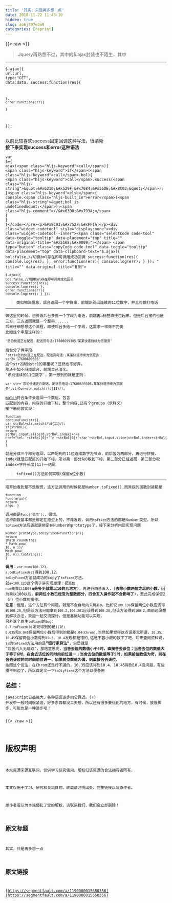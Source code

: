 ```yaml
---
title: '其实，只是再多想一点' 
date: 2018-11-22 11:48:10
hidden: true
slug: ao6j707e2m9
categories: [reprint]
---
```


{{< raw >}}
<blockquote>Jquery&#x518D;&#x719F;&#x6089;&#x4E0D;&#x8FC7;&#xFF0C;&#x5176;&#x4E2D;&#x7684;$.ajax&#x5C01;&#x88C5;&#x4E5F;&#x4E0D;&#x964C;&#x751F;&#xFF0C;&#x5176;&#x4E2D;</blockquote><hr><div class="widget-codetool" style="display:none"><div class="widget-codetool--inner"><span class="selectCode code-tool" data-toggle="tooltip" data-placement="top" title="" data-original-title="&#x5168;&#x9009;"></span> <span type="button" class="copyCode code-tool" data-toggle="tooltip" data-placement="top" data-clipboard-text="$.ajax({
    url:url,
    type:&quot;GET&quot;,
    data:data,
    success:function(res){
        
    },
    error:function(err){
        
    }
});" title="" data-original-title="&#x590D;&#x5236;"></span> <span type="button" class="saveToNote code-tool" data-toggle="tooltip" data-placement="top" title="" data-original-title="&#x653E;&#x8FDB;&#x7B14;&#x8BB0;"></span></div></div><pre class="hljs accesslog"><code>$.ajax({
    url:url,
    type:<span class="hljs-string">&quot;<span class="hljs-keyword">GET</span>&quot;</span>,
    data:data,
    success:function(res){
        
    },
    error:function(err){
        
    }
});</code></pre><p>&#x4EE5;&#x524D;&#x6BD4;&#x8F83;&#x559C;&#x6B22;success&#x56FA;&#x5B9A;&#x56DE;&#x8C03;&#x8FD9;&#x79CD;&#x5199;&#x6CD5;&#xFF0C;&#x5F88;&#x6E05;&#x6670;<br><strong>&#x63A5;&#x4E0B;&#x6765;&#x5B9E;&#x73B0;success&#x548C;error&#x8FD9;&#x79CD;&#x8BED;&#x6CD5;</strong></p><div class="widget-codetool" style="display:none"><div class="widget-codetool--inner"><span class="selectCode code-tool" data-toggle="tooltip" data-placement="top" title="" data-original-title="&#x5168;&#x9009;"></span> <span type="button" class="copyCode code-tool" data-toggle="tooltip" data-placement="top" data-clipboard-text="var $={
    ajax(call){
        if(call.bol){
          call.success(&quot;&#x6210;&#x529F;&#x7684;&#x56DE;&#x8C03;&quot;);  
        }else{
            console.error(&quot;bol is undefined&quot;);//&#x63D0;&#x793A;
        }
    }
}" title="" data-original-title="&#x590D;&#x5236;"></span> <span type="button" class="saveToNote code-tool" data-toggle="tooltip" data-placement="top" title="" data-original-title="&#x653E;&#x8FDB;&#x7B14;&#x8BB0;"></span></div></div><pre class="hljs gauss"><code>var $={
    ajax(<span class="hljs-keyword">call</span>){
        <span class="hljs-keyword">if</span>(<span class="hljs-keyword">call</span>.bol){
          <span class="hljs-keyword">call</span>.success(<span class="hljs-string">&quot;&#x6210;&#x529F;&#x7684;&#x56DE;&#x8C03;&quot;</span>);  
        }<span class="hljs-keyword">else</span>{
            console.<span class="hljs-built_in">error</span>(<span class="hljs-string">&quot;bol is undefined&quot;</span>);<span class="hljs-comment">//&#x63D0;&#x793A;</span>
        }
    }
}</code></pre><p>&#x8C03;&#x7528;&#xFF1A;</p><div class="widget-codetool" style="display:none"><div class="widget-codetool--inner"><span class="selectCode code-tool" data-toggle="tooltip" data-placement="top" title="" data-original-title="&#x5168;&#x9009;"></span> <span type="button" class="copyCode code-tool" data-toggle="tooltip" data-placement="top" data-clipboard-text="$.ajax({
    bol:false,//&#x5207;&#x6362;bol&#x5B58;&#x5728;&#x5373;&#x53EF;&#x8C03;&#x7528;&#x6210;&#x529F;&#x56DE;&#x8C03;
    success:function(res){
        console.log(res);
    },
    error:function(err){
        console.log(err);
    }
});
" title="" data-original-title="&#x590D;&#x5236;"></span> <span type="button" class="saveToNote code-tool" data-toggle="tooltip" data-placement="top" title="" data-original-title="&#x653E;&#x8FDB;&#x7B14;&#x8BB0;"></span></div></div><pre class="hljs javascript"><code>$.ajax({
    <span class="hljs-attr">bol</span>:<span class="hljs-literal">false</span>,<span class="hljs-comment">//&#x5207;&#x6362;bol&#x5B58;&#x5728;&#x5373;&#x53EF;&#x8C03;&#x7528;&#x6210;&#x529F;&#x56DE;&#x8C03;</span>
    success:<span class="hljs-function"><span class="hljs-keyword">function</span>(<span class="hljs-params">res</span>)</span>{
        <span class="hljs-built_in">console</span>.log(res);
    },
    <span class="hljs-attr">error</span>:<span class="hljs-function"><span class="hljs-keyword">function</span>(<span class="hljs-params">err</span>)</span>{
        <span class="hljs-built_in">console</span>.log(err);
    }
});
</code></pre><blockquote><strong>&#x7C7B;&#x4F3C;&#x7269;&#x6D41;&#x4FE1;&#x606F;&#xFF0C;&#x540E;&#x53F0;&#x8FD4;&#x56DE;&#x4E00;&#x4E2A;&#x5B57;&#x7B26;&#x4E32;&#xFF0C;&#x524D;&#x7AEF;&#x8BC6;&#x522B;&#x51FA;&#x8FDE;&#x7EED;&#x7684;11&#x4F4D;&#x6570;&#x5B57;&#xFF0C;&#x5E76;&#x4E14;&#x53EF;&#x62E8;&#x6253;&#x7535;&#x8BDD;</strong></blockquote><hr><p>&#x505A;&#x8FD9;&#x91CC;&#x7684;&#x65F6;&#x5019;&#xFF0C;&#x60F3;&#x8981;&#x8DDF;&#x540E;&#x53F0;&#x591A;&#x8981;&#x4E00;&#x4E2A;&#x5B57;&#x6BB5;&#x4E3A;&#x7535;&#x8BDD;&#xFF0C;&#x524D;&#x7AEF;&#x518D;a&#x6807;&#x7B7E;&#x76F4;&#x63A5;&#x5305;&#x8D77;&#x6765;&#x3002;&#x4F46;&#x662F;&#x540E;&#x53F0;&#x63A5;&#x7684;&#x4E5F;&#x662F;&#x4E09;&#x65B9;&#xFF0C;&#x4E09;&#x65B9;&#x8FD4;&#x56DE;&#x5C31;&#x662F;&#x4E00;&#x4E2A;&#x6574;&#x4E32;......<br>&#x540E;&#x6765;&#x4ED4;&#x7EC6;&#x60F3;&#x60F3;&#x8FD9;&#x4E2A;&#x6D41;&#x7A0B;&#xFF0C;&#x5373;&#x4F7F;&#x540E;&#x53F0;&#x591A;&#x7ED9;&#x4E00;&#x4E2A;&#x5B57;&#x6BB5;&#xFF0C;&#x8FD9;&#x9700;&#x6C42;&#x4E00;&#x6837;&#x505A;&#x4E0D;&#x5B8C;&#x7F8E;<br>&#x6BD4;&#x5982;&#x8FD9;&#x4E2A;&#x4E32;&#x662F;&#x8FD9;&#x6837;&#x7684;&#xFF1A;</p><div class="widget-codetool" style="display:none"><div class="widget-codetool--inner"><span class="selectCode code-tool" data-toggle="tooltip" data-placement="top" title="" data-original-title="&#x5168;&#x9009;"></span> <span type="button" class="copyCode code-tool" data-toggle="tooltip" data-placement="top" data-clipboard-text="&apos;&#x60A8;&#x7684;&#x5FEB;&#x9012;&#x6B63;&#x5728;&#x914D;&#x9001;&#xFF0C;&#x914D;&#x9001;&#x5458;&#x7535;&#x8BDD;:17600699305,&#x67D0;&#x67D0;&#x5FEB;&#x9012;&#x6301;&#x7EED;&#x4E3A;&#x60A8;&#x670D;&#x52A1;&apos;" title="" data-original-title="&#x590D;&#x5236;"></span> <span type="button" class="saveToNote code-tool" data-toggle="tooltip" data-placement="top" title="" data-original-title="&#x653E;&#x8FDB;&#x7B14;&#x8BB0;"></span></div></div><pre class="hljs actionscript"><code style="word-break:break-word;white-space:initial"><span class="hljs-string">&apos;&#x60A8;&#x7684;&#x5FEB;&#x9012;&#x6B63;&#x5728;&#x914D;&#x9001;&#xFF0C;&#x914D;&#x9001;&#x5458;&#x7535;&#x8BDD;:17600699305,&#x67D0;&#x67D0;&#x5FEB;&#x9012;&#x6301;&#x7EED;&#x4E3A;&#x60A8;&#x670D;&#x52A1;&apos;</span></code></pre><p>&#x540E;&#x53F0;&#x5206;&#x4E86;&#x4FE9;&#x5B57;&#x6BB5;<br>&apos;<code>str1=&#x60A8;&#x7684;&#x5FEB;&#x9012;&#x6B63;&#x5728;&#x914D;&#x9001;&#xFF0C;&#x914D;&#x9001;&#x5458;&#x7535;&#x8BDD;:,&#x67D0;&#x67D0;&#x5FEB;&#x9012;&#x6301;&#x7EED;&#x4E3A;&#x60A8;&#x670D;&#x52A1;&apos; str2=&apos;17600699305&apos;</code><br>&#x8FD9;&#x4E2A;str2&#x63D2;&#x5230;str1&#x7684;&#x54EA;&#x91CC;&#x5462;&#xFF1F;&#x663E;&#x7136;&#x4E5F;&#x4E0D;&#x597D;&#x5F04;&#x3002;<br>&#x90A3;&#x8FD8;&#x4E0D;&#x5982;&#x4E0D;&#x9EBB;&#x70E6;&#x540E;&#x53F0;&#xFF0C;&#x524D;&#x7AEF;&#x81EA;&#x5DF1;&#x6D88;&#x5316;&#x3002;<br>&apos;&#x8BC6;&#x522B;&#x8FDE;&#x7EED;&#x7684;11&#x4F4D;&#x6570;&#x5B57;&apos;&#xFF0C;&#x7B2C;&#x4E00;&#x60F3;&#x5230;&#x7684;&#x5C31;&#x662F;&#x6B63;&#x5219;&#xFF1A;</p><div class="widget-codetool" style="display:none"><div class="widget-codetool--inner"><span class="selectCode code-tool" data-toggle="tooltip" data-placement="top" title="" data-original-title="&#x5168;&#x9009;"></span> <span type="button" class="copyCode code-tool" data-toggle="tooltip" data-placement="top" data-clipboard-text="var str=&apos;&#x60A8;&#x7684;&#x5FEB;&#x9012;&#x6B63;&#x5728;&#x914D;&#x9001;&#xFF0C;&#x914D;&#x9001;&#x5458;&#x7535;&#x8BDD;:17600699305,&#x67D0;&#x67D0;&#x5FEB;&#x9012;&#x6301;&#x7EED;&#x4E3A;&#x60A8;&#x670D;&#x52A1;&apos;,strCon=str.match(/\d{11}/);" title="" data-original-title="&#x590D;&#x5236;"></span> <span type="button" class="saveToNote code-tool" data-toggle="tooltip" data-placement="top" title="" data-original-title="&#x653E;&#x8FDB;&#x7B14;&#x8BB0;"></span></div></div><pre class="hljs processing"><code style="word-break:break-word;white-space:initial">var <span class="hljs-built_in">str</span>=<span class="hljs-string">&apos;&#x60A8;&#x7684;&#x5FEB;&#x9012;&#x6B63;&#x5728;&#x914D;&#x9001;&#xFF0C;&#x914D;&#x9001;&#x5458;&#x7535;&#x8BDD;:17600699305,&#x67D0;&#x67D0;&#x5FEB;&#x9012;&#x6301;&#x7EED;&#x4E3A;&#x60A8;&#x670D;&#x52A1;&apos;</span>,strCon=<span class="hljs-built_in">str</span>.<span class="hljs-built_in">match</span>(/\d{<span class="hljs-number">11</span>}/);</code></pre><p><a href="http://www.w3school.com.cn/jsref/jsref_match.asp" rel="nofollow noreferrer" target="_blank">match</a>&#x7B26;&#x5408;&#x6761;&#x4EF6;&#x4F1A;&#x8FD4;&#x56DE;&#x4E00;&#x4E2A;&#x6570;&#x7EC4;&#xFF0C;&#x5305;&#x542B; &#x5339;&#x914D;&#x5230;&#x7684;&#x5185;&#x5BB9;&#xFF0C;&#x5185;&#x5BB9;&#x7684;&#x5F00;&#x59CB;&#x4E0B;&#x6807;&#xFF0C;&#x6574;&#x4E2A;&#x5185;&#x5BB9;,&#x8FD8;&#x6709;&#x4E2A;groups&#xFF08;&#x6C42;&#x91CA;&#x4E49;&#xFF09;<br>&#x63A5;&#x4E0B;&#x6765;&#x5C01;&#x88C5;&#x5B9E;&#x73B0;&#xFF1A;</p><div class="widget-codetool" style="display:none"><div class="widget-codetool--inner"><span class="selectCode code-tool" data-toggle="tooltip" data-placement="top" title="" data-original-title="&#x5168;&#x9009;"></span> <span type="button" class="copyCode code-tool" data-toggle="tooltip" data-placement="top" data-clipboard-text="function continuFunc(str){
    var strBol=str.match(/\d{11}/);
    if(strBol){
       return strBol.input.slice(0,strBol.index)+&apos;&lt;a href=&quot;tel:&apos;+strBol[0]+&apos;&quot;&gt;&apos;+strBol[0]+&apos;&lt;/a&gt;&apos;+strBol.input.slice(strBol.index+strBol[0].length,str.length);
    }
}" title="" data-original-title="&#x590D;&#x5236;"></span> <span type="button" class="saveToNote code-tool" data-toggle="tooltip" data-placement="top" title="" data-original-title="&#x653E;&#x8FDB;&#x7B14;&#x8BB0;"></span></div></div><pre class="hljs scilab"><code><span class="hljs-function"><span class="hljs-keyword">function</span> <span class="hljs-title">continuFunc</span><span class="hljs-params">(str)</span>{</span>
    var strBol=str.match(/\d{<span class="hljs-number">11</span>}/);
    <span class="hljs-keyword">if</span>(strBol){
       <span class="hljs-keyword">return</span> strBol.input.slice(<span class="hljs-number">0</span>,strBol.index)+<span class="hljs-string">&apos;&lt;a href=&quot;</span>tel:<span class="hljs-string">&apos;+strBol[0]+&apos;</span><span class="hljs-string">&quot;&gt;&apos;</span>+strBol[<span class="hljs-number">0</span>]+<span class="hljs-string">&apos;&lt;/a&gt;&apos;</span>+strBol.input.slice(strBol.index+strBol[<span class="hljs-number">0</span>].<span class="hljs-built_in">length</span>,str.<span class="hljs-built_in">length</span>);
    }
}</code></pre><p>&#x5C31;&#x662F;&#x5206;&#x6210;&#x4E09;&#x4E2A;&#x90E8;&#x5206;&#x8FD4;&#x56DE;&#xFF0C;&#x4EE5;&#x5339;&#x914D;&#x5230;&#x7684;11&#x4F4D;&#x8FDE;&#x7EED;&#x6570;&#x5B57;&#x4E3A;&#x8282;&#x70B9;&#xFF0C;&#x524D;&#x540E;&#x5404;&#x4E3A;&#x4E24;&#x90E8;&#x5206;&#xFF0C;&#x518D;&#x8FDB;&#x884C;&#x62FC;&#x63A5;&#x3002;<br>index&#x5C31;&#x662F;&#x5339;&#x914D;&#x533A;&#x7684;&#x5F00;&#x59CB;&#x4E0B;&#x6807;&#xFF0C;&#x6240;&#x4EE5;&#x7B2C;&#x4E00;&#x90E8;&#x5206;&#x4ECE;0&#x53D6;&#x5230;&#x4E0B;&#x6807;&#xFF0C;&#x7B2C;&#x4E8C;&#x90E8;&#x5206;&#x5DF2;&#x7ECF;&#x8FD4;&#x56DE;&#xFF0C;&#x7B2C;&#x4E09;&#x90E8;&#x5206;&#x53D6;index+&#x5B57;&#x7B26;&#x957F;&#x5EA6;(11)&#x2014;&#x2014;&#x7ED3;&#x5C3E;</p><blockquote><strong>toFixed()&#x65B9;&#x6CD5;&#x5982;&#x4F55;&#x5B9E;&#x73B0;(&#x4FDD;&#x7559;n&#x4F4D;&#x5C0F;&#x6570;)</strong></blockquote><hr><p>&#x521A;&#x5F00;&#x59CB;&#x770B;&#x5230;&#x662F;&#x4E0D;&#x662F;&#x5F88;&#x614C;&#xFF0C;&#x8FD9;&#x65B9;&#x6CD5;&#x8C03;&#x7528;&#x7684;&#x65F6;&#x5019;&#x90FD;&#x662F;Number.toFixed(),&#x800C;&#x5E38;&#x89C4;&#x7684;&#x51FD;&#x6570;&#x5C01;&#x88C5;&#x90FD;&#x662F;</p><div class="widget-codetool" style="display:none"><div class="widget-codetool--inner"><span class="selectCode code-tool" data-toggle="tooltip" data-placement="top" title="" data-original-title="&#x5168;&#x9009;"></span> <span type="button" class="copyCode code-tool" data-toggle="tooltip" data-placement="top" data-clipboard-text="function Func(argu){
    return argu;
}
" title="" data-original-title="&#x590D;&#x5236;"></span> <span type="button" class="saveToNote code-tool" data-toggle="tooltip" data-placement="top" title="" data-original-title="&#x653E;&#x8FDB;&#x7B14;&#x8BB0;"></span></div></div><pre class="hljs ada"><code><span class="hljs-keyword">function</span> <span class="hljs-title">Func</span>(argu){
    <span class="hljs-keyword">return</span> <span class="hljs-type">argu</span>;
}
</code></pre><p>&#x8C03;&#x7528;&#x90FD;&#x662F;<code>Func(&apos;&#x8C03;&#x7528;&apos;);</code>&#xFF0C;&#x5F88;&#x614C;&#x3002;<br>&#x8FD9;&#x79CD;&#x51FD;&#x6570;&#x57FA;&#x672C;&#x90FD;&#x662F;&#x7ED1;&#x5B9A;&#x5728;&#x539F;&#x578B;&#x4E0A;&#x7684;&#xFF0C;&#x4E0D;&#x96BE;&#x53D1;&#x73B0;&#xFF0C;&#x8C03;&#x7528;<code>toFixed</code>&#x65B9;&#x6CD5;&#x7684;&#x90FD;&#x662F;Number&#x7C7B;&#x578B;&#xFF0C;&#x6240;&#x4EE5;<code>toFixed</code>&#x65B9;&#x6CD5;&#x5E94;&#x8BE5;&#x5C31;&#x662F;&#x7ED1;&#x5B9A;&#x5728;Number&#x7684;prototype&#x4E86;&#xFF0C;&#x63A5;&#x4E0B;&#x6765;&#x5206;&#x6790;&#x5185;&#x90E8;&#x5B9E;&#x73B0;&#x95EE;&#x9898;</p><div class="widget-codetool" style="display:none"><div class="widget-codetool--inner"><span class="selectCode code-tool" data-toggle="tooltip" data-placement="top" title="" data-original-title="&#x5168;&#x9009;"></span> <span type="button" class="copyCode code-tool" data-toggle="tooltip" data-placement="top" data-clipboard-text="Number.prototype.toDiyFixed=function(n){
    return (Math.round(this * Math.pow( 10, n ))/ Math.pow( 10, n)).toString();
}" title="" data-original-title="&#x590D;&#x5236;"></span> <span type="button" class="saveToNote code-tool" data-toggle="tooltip" data-placement="top" title="" data-original-title="&#x653E;&#x8FDB;&#x7B14;&#x8BB0;"></span></div></div><pre class="hljs javascript"><code><span class="hljs-built_in">Number</span>.prototype.toDiyFixed=<span class="hljs-function"><span class="hljs-keyword">function</span>(<span class="hljs-params">n</span>)</span>{
    <span class="hljs-keyword">return</span> (<span class="hljs-built_in">Math</span>.round(<span class="hljs-keyword">this</span> * <span class="hljs-built_in">Math</span>.pow( <span class="hljs-number">10</span>, n ))/ <span class="hljs-built_in">Math</span>.pow( <span class="hljs-number">10</span>, n)).toString();
}</code></pre><p><strong>&#x8C03;&#x7528;</strong>&#xFF1A;<code>var num=100.123, a.toDiyFixed(2)</code>&#x5F97;&#x5230;100.12&#x3002;<br><code>toDiyFixed</code>&#x65B9;&#x6CD5;&#x5C31;&#x6210;&#x529F;&#x7684;copy&#x4E86;<code>toFixed</code>&#x65B9;&#x6CD5;&#x3002;<br>&#x5C31;<code>a=100.123</code>&#x8FD9;&#x4E2A;&#x4F8B;&#x5B50;&#x8BB2;&#x5B9E;&#x73B0;&#x539F;&#x7406;&#xFF1A;&#x628A;<code>&#x539F;&#x6570; num</code>&#x5148;&#x4E58;&#x4EE5;100(<strong>n&#x662F;&#x591A;&#x5C11;&#x5C31;&#x4E58;&#x4EE5;10&#x7684;&#x51E0;&#x6B21;&#x65B9;</strong>)&#xFF0C;&#x518D;&#x8FDB;&#x884C;&#x56DB;&#x820D;&#x4E94;&#x5165;&#xFF0C;(<strong>&#x53BB;&#x9664;&#x5C0F;&#x6570;&#x4E24;&#x4F4D;&#x4E4B;&#x540E;&#x7684;&#x5C0F;&#x6570;</strong>&#xFF0C;&#x56E0;&#x4E3A;&#x4E58;&#x4EE5;100&#x4EE5;&#x540E;&#xFF0C;<strong>&#x524D;&#x4E24;&#x4F4D;&#x5C0F;&#x6570;&#x5DF2;&#x7ECF;&#x53D8;&#x4E3A;&#x6574;&#x6570;&#x90E8;&#x5206;&#xFF0C;&#x56DB;&#x820D;&#x4E94;&#x5165;&#x64CD;&#x4F5C;&#x5C31;&#x4E0D;&#x4F1A;&#x5F71;&#x54CD;&#x4E86;</strong>)&#xFF0C;&#x81F3;&#x6B64;&#x5B8C;&#x6210;&#x4FDD;&#x7559;2&#xFF08;n&#xFF09;&#x4F4D;&#x5C0F;&#x6570;&#x7684;&#x64CD;&#x4F5C;&#x3002;<br><strong>&#x6CE8;&#x610F;</strong>&#xFF1A;&#x4F46;&#x662F;&#xFF0C;&#x8FD9;&#x4E2A;&#x65B9;&#x6CD5;&#x6709;&#x4E2A;&#x95EE;&#x9898;&#xFF0C;&#x5C31;&#x662F;&#x4E0D;&#x4F1A;&#x81EA;&#x52A8;&#x5411;&#x672B;&#x5C3E;<code>&#x8865;0</code>&#xFF0C;&#x6BD4;&#x5982;&#x8BF4;<code>100.196</code>&#x4FDD;&#x7559;&#x4E24;&#x4F4D;&#x5C0F;&#x6570;&#x5E94;&#x8BE5;&#x5F97;&#x5230;<code>100.20</code>,&#x4F46;&#x662F;&#x8BE5;&#x65B9;&#x6CD5;&#x53EA;&#x80FD;&#x62FF;&#x5230;<code>100.2</code>,<code>100.201</code>&#x5E94;&#x8BE5;&#x5F97;&#x5230;<code>100.20</code>,&#x4F46;&#x8BE5;&#x65B9;&#x6CD5;&#x5F97;&#x5230;<code>100.2</code>,&#x76EE;&#x524D;&#x8FD8;&#x6CA1;&#x60F3;&#x5230;&#x89E3;&#x51B3;&#x529E;&#x6CD5;&#xFF0C;&#x6B22;&#x8FCE;&#x4E00;&#x8D77;&#x4EA4;&#x6D41;&#x63A2;&#x8BA8;&#xFF0C;&#x4F46;&#x662F;&#x57FA;&#x7840;&#x529F;&#x80FD;&#x53EF;&#x4EE5;&#x5B9E;&#x73B0;.<br>&#x53E6;&#x5916;&#x8BF4;&#x4E2A;&#x539F;&#x751F;<code>toFixed</code>&#x7684;<code>bug</code>:<br><code>0.7.toFixed(0)</code>&#x53D1;&#x73B0;&#x5F97;&#x5230;&#x7684;&#x662F;<code>1(IE)</code><br><code>0.035</code>&#x548C;<code>0.045</code>&#x4FDD;&#x7559;&#x4E24;&#x4F4D;&#x5C0F;&#x6570;&#x540E;&#x5F97;&#x5230;&#x7684;&#x90FD;&#x662F;<code>0.04(Chrom)</code>,&#x5F53;&#x7136;&#x5982;&#x679C;&#x89C9;&#x5F97;&#x8FD9;&#x70B9;&#x8BEF;&#x5DEE;&#x65E0;&#x6240;&#x8C13;&#xFF0C;<code>10.35</code>&#x3001;<code>10.45</code>&#x4FDD;&#x7559;&#x4E24;&#x4F4D;&#x5C0F;&#x6570;&#x5F97;&#x5230;<code>10.3</code>&#x3001;<code>10.4</code>&#x53D1;&#x73B0;&#x90FD;&#x662F;&#x9519;&#x7684;,&#x8FD9;&#x662F;&#x4E0D;&#x5BB9;&#x5C0F;&#x89D1;&#x7684;&#x6570;&#x5B57;&#x4E86;&#x5427;&#xFF0C;&#x540E;&#x6765;&#x67E5;&#x9605;&#x8D44;&#x6599;&#x8BF4;&#xFF0C;<code>js</code>&#x7684;<code>toFixed</code>&#x65B9;&#x6CD5;&#x7528;&#x7684;&#x662F;<strong>&#x201D;&#x94F6;&#x884C;&#x5BB6;&#x7B97;&#x6CD5;&#x201C;</strong>&#xFF0C;&#x5B9E;&#x8D28;&#x5C31;&#x662F; &#x201D;&#x56DB;&#x820D;&#x516D;&#x5165;&#x65E0;&#x6210;&#x53CC;&#x201C;&#xFF0C;&#x90A3;&#x5565;&#x610F;&#x601D;&#x5462;&#xFF0C;<strong>&#x5F53;&#x820D;&#x53BB;&#x4F4D;&#x7684;&#x6570;&#x503C;&#x5C0F;&#x4E8E;5&#x65F6;&#xFF0C;&#x76F4;&#x63A5;&#x820D;&#x53BB;&#x8BE5;&#x4F4D;&#xFF1B;&#x5F53;&#x820D;&#x53BB;&#x4F4D;&#x7684;&#x6570;&#x503C;&#x5927;&#x4E8E;&#x7B49;&#x4E8E;6&#x65F6;&#xFF0C;&#x5728;&#x820D;&#x53BB;&#x8BE5;&#x4F4D;&#x7684;&#x540C;&#x65F6;&#x5411;&#x524D;&#x4F4D;&#x8FDB;&#x4E00;&#xFF1B;&#x5F53;&#x820D;&#x53BB;&#x4F4D;&#x7684;&#x6570;&#x503C;&#x7B49;&#x4E8E;5&#x65F6;&#xFF0C;&#x5982;&#x679C;&#x524D;&#x4F4D;&#x6570;&#x503C;&#x4E3A;&#x5947;&#xFF0C;&#x5219;&#x5728;&#x820D;&#x53BB;&#x8BE5;&#x4F4D;&#x7684;&#x540C;&#x65F6;&#x5411;&#x524D;&#x4F4D;&#x8FDB;&#x4E00;&#xFF0C;&#x5982;&#x679C;&#x524D;&#x4F4D;&#x6570;&#x503C;&#x4E3A;&#x5076;&#xFF0C;&#x5219;&#x76F4;&#x63A5;&#x820D;&#x53BB;&#x8BE5;&#x4F4D;&#x3002;</strong><br>&#x6309;&#x7167;&#x8FD9;&#x4E2A;&#x8BF4;&#x6CD5;&#xFF0C;&#x5728;Chrom&#x8FD8;&#x662F;&#x884C;&#x4E0D;&#x901A;&#x7684;&#xFF0C;10.35&#x5E94;&#x8BE5;&#x5F97;&#x5230;10.4&#xFF0C;10.45&#x5F97;&#x5230;10.4&#x6CA1;&#x95EE;&#x9898;&#xFF0C;&#x6709;&#x4E9B;&#x6478;&#x4E0D;&#x5230;&#x8FB9;&#x4E86;&#xFF0C;&#x6240;&#x4EE5;&#x81EA;&#x5B9A;&#x4E49;&#x4E00;&#x4E0B;<code>toDiyFixed</code>&#x8FD9;&#x4E2A;&#x65B9;&#x6CD5;&#x4EE5;&#x4FBF;&#x5907;&#x7528;</p><h2 id="articleHeader0">&#x603B;&#x7ED3;&#xFF1A;</h2><p>javaScript&#x65E5;&#x76CA;&#x5F3A;&#x5927;&#xFF0C;&#x5404;&#x79CD;&#x8BED;&#x8A00;&#x9010;&#x6B65;&#x5411;&#x5B83;&#x9760;&#x8FD1;&#x3002;(&#x270C;&#xFE0F;) &#x5F00;&#x53D1;&#x4E2D;&#x4E00;&#x822C;&#x65F6;&#x95F4;&#x5F88;&#x7D27;&#x8FEB;&#xFF0C;&#x597D;&#x591A;&#x4E1C;&#x897F;&#x90FD;&#x6CA1;&#x5DE5;&#x592B;&#x60F3;&#xFF0C;&#x6240;&#x4EE5;&#x8FD8;&#x6709;&#x5F88;&#x591A;&#x8981;&#x4F18;&#x5316;&#x7684;&#x5730;&#x65B9;&#xFF0C;&#x6709;&#x65F6;&#x5019;&#xFF0C;&#x653E;&#x6162;&#x811A;&#x6B65;&#xFF0C;&#x53EF;&#x80FD;&#x4E5F;&#x662F;&#x4E00;&#x79CD;&#x8FDB;&#x6B65;&#x5427;&#xFF01;</p>
{{< /raw >}}

# 版权声明
本文资源来源互联网，仅供学习研究使用，版权归该资源的合法拥有者所有，

本文仅用于学习、研究和交流目的。转载请注明出处、完整链接以及原作者。

原作者若认为本站侵犯了您的版权，请联系我们，我们会立即删除！

## 原文标题
其实，只是再多想一点

## 原文链接
[https://segmentfault.com/a/1190000015650356](https://segmentfault.com/a/1190000015650356)

